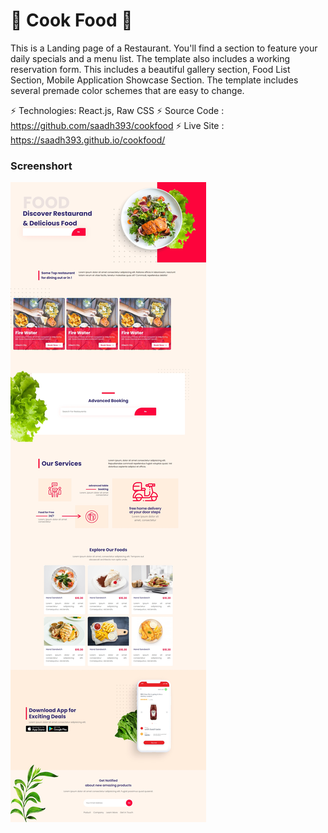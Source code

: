 # 🍓 Cook Food 🍓

This is a Landing page of a Restaurant. You'll find a section to feature your daily specials and a menu list. The template also includes a working reservation form. This includes a beautiful gallery section, Food List Section, Mobile Application Showcase Section. The template includes several premade color schemes that are easy to change.

⚡ Technologies: React.js, Raw CSS
⚡ Source Code : https://github.com/saadh393/cookfood
⚡ Live Site : https://saadh393.github.io/cookfood/

### Screenshort

![](https://raw.githubusercontent.com/saadh393/cookfood/main/screenshort.jpeg)
